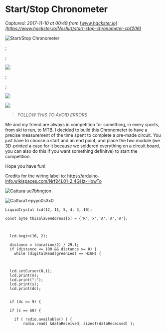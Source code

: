 # Start/Stop Chronometer

_Captured: 2017-11-10 at 00:49 from [www.hackster.io](https://www.hackster.io/Noshirt/start-stop-chronometer-cbf206)_

![Start/Stop Chronometer ](https://hackster.imgix.net/uploads/attachments/373114/img_9439_vzbgccG9UF.jpg?auto=compress%2Cformat&w=900&h=675&fit=min)

;

;

![](https://hackster.imgix.net/uploads/attachments/374286/img_9440_s5yF7wnbw5.jpg?auto=compress%2Cformat&w=680&h=510&fit=max)

;

;

![](https://hackster.imgix.net/uploads/attachments/374294/img_9442_cIgnZXnT7O.jpg?auto=compress%2Cformat&w=680&h=510&fit=max)

![](https://hackster.imgix.net/uploads/attachments/374297/label_A14E3OgI0K.PNG?auto=compress%2Cformat&w=680&h=510&fit=max)

> _FOLLOW THIS TO AVOID ERRORS_

Me and my friend are always in competition for something, in every sports, from ski to run, to MTB. I decided to build this Chronometer to have a precise measurement of the time spent to complete a pre-made circuit. You just have to choose a start and an end point, and place the two module (we 3D-printed a case for it because we soldered everything on a circuit board, you can also do this if you want something definitve) to start the competition.

Hope you have fun!

Credits for the wiring label to: <https://arduino-info.wikispaces.com/Nrf24L01-2.4GHz-HowTo>

![Cattura ue7bhngton](https://halckemy.s3.amazonaws.com/uploads/attachments/374289/cattura_UE7bhNgToN.PNG)

![Cattura1 epyyo0s3x0](https://halckemy.s3.amazonaws.com/uploads/attachments/374291/cattura1_epYYO0s3x0.PNG)
    
    
    LiquidCrystal lcd(12, 11, 5, 4, 3, 10);
    
    const byte thisSlaveAddress[5] = {'R','x','A','A','A'};
    
    
    
      lcd.begin(16, 2);
    
      distance = (duration/2) / 29.1;
      if (distance <= 100 && distance >= 0) {
        while (digitalRead(greenLed) == HIGH) {
    
    
      
      lcd.setCursor(0,1);
      lcd.print(m);
      lcd.print(":");
      lcd.print(s);
      lcd.print(dc);
      
    
      if (dc == 9) {
      
      if (s == 60) {
    
        if ( radio.available() ) {
            radio.read( &dataReceived, sizeof(dataReceived) );
    
